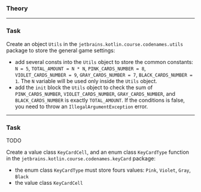### Theory

___

### Task

Create an object `Utils` in the `jetbrains.kotlin.course.codenames.utils` package to store the general game settings:

- add several consts into the `Utils` object to store the common constants: `N = 5`, `TOTAL_AMOUNT = N * N`, `PINK_CARDS_NUMBER = 8`, `VIOLET_CARDS_NUMBER = 9`, `GRAY_CARDS_NUMBER = 7`, `BLACK_CARDS_NUMBER = 1`. 
The `N` variable will be used only inside the `Utils` object.
- add the `init` block the `Utils` object to check the sum of `PINK_CARDS_NUMBER`, `VIOLET_CARDS_NUMBER`, `GRAY_CARDS_NUMBER`, and `BLACK_CARDS_NUMBER` is exactly `TOTAL_AMOUNT`. 
If the conditions is false, you need to throw an `IllegalArgumentException` error.

___

### Task

TODO

Create a value class `KeyCardCell`, and an enum class `KeyCardType` function
in the `jetbrains.kotlin.course.codenames.keyCard` package:

- the enum class `KeyCardType` must store fours values: `Pink`, `Violet`, `Gray`, `Black`
- the value class `KeyCardCell`